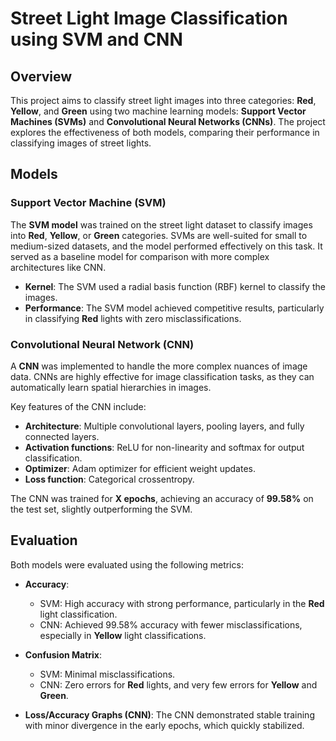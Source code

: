 # Street Light Image Classification using SVM and CNN

## Overview

This project aims to classify street light images into three categories: **Red**, **Yellow**, and **Green** using two machine learning models: **Support Vector Machines (SVMs)** and **Convolutional Neural Networks (CNNs)**. The project explores the effectiveness of both models, comparing their performance in classifying images of street lights.

## Models

### Support Vector Machine (SVM)

The **SVM model** was trained on the street light dataset to classify images into **Red**, **Yellow**, or **Green** categories. SVMs are well-suited for small to medium-sized datasets, and the model performed effectively on this task. It served as a baseline model for comparison with more complex architectures like CNN.

- **Kernel**: The SVM used a radial basis function (RBF) kernel to classify the images.
- **Performance**: The SVM model achieved competitive results, particularly in classifying **Red** lights with zero misclassifications.

### Convolutional Neural Network (CNN)

A **CNN** was implemented to handle the more complex nuances of image data. CNNs are highly effective for image classification tasks, as they can automatically learn spatial hierarchies in images. 

Key features of the CNN include:

- **Architecture**: Multiple convolutional layers, pooling layers, and fully connected layers.
- **Activation functions**: ReLU for non-linearity and softmax for output classification.
- **Optimizer**: Adam optimizer for efficient weight updates.
- **Loss function**: Categorical crossentropy.

The CNN was trained for **X epochs**, achieving an accuracy of **99.58%** on the test set, slightly outperforming the SVM.

## Evaluation

Both models were evaluated using the following metrics:

- **Accuracy**: 
  - SVM: High accuracy with strong performance, particularly in the **Red** light classification.
  - CNN: Achieved 99.58% accuracy with fewer misclassifications, especially in **Yellow** light classifications.
  
- **Confusion Matrix**:
  - SVM: Minimal misclassifications.
  - CNN: Zero errors for **Red** lights, and very few errors for **Yellow** and **Green**.

- **Loss/Accuracy Graphs (CNN)**: The CNN demonstrated stable training with minor divergence in the early epochs, which quickly stabilized.
